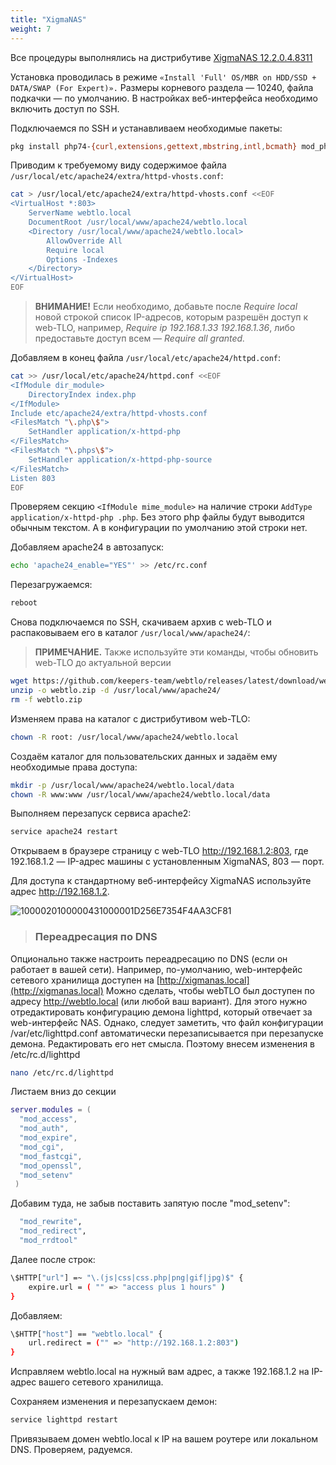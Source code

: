 ```yaml
---
title: "XigmaNAS"
weight: 7
---
```


Все процедуры выполнялись на дистрибутиве [XigmaNAS 12.2.0.4.8311](https://sourceforge.net/projects/xigmanas/files/XigmaNAS-12.2.0.4/12.2.0.4.8311/XigmaNAS-x64-LiveCD-12.2.0.4.8311.iso/download)

Установка проводилась в режиме `«Install 'Full' OS/MBR on HDD/SSD + DATA/SWAP (For Expert)».`
Размеры корневого раздела — 10240, файла подкачки — по умолчанию.
В настройках веб-интерфейса необходимо включить доступ по SSH.

Подключаемся по SSH и устанавливаем необходимые пакеты:

```bash
pkg install php74-{curl,extensions,gettext,mbstring,intl,bcmath} mod_php74 apache24 unzip wget
```

Приводим к требуемому виду содержимое файла `/usr/local/etc/apache24/extra/httpd-vhosts.conf`:

```bash
cat > /usr/local/etc/apache24/extra/httpd-vhosts.conf <<EOF
<VirtualHost *:803>
    ServerName webtlo.local
    DocumentRoot /usr/local/www/apache24/webtlo.local
    <Directory /usr/local/www/apache24/webtlo.local>
        AllowOverride All
        Require local
        Options -Indexes
    </Directory>
</VirtualHost>
EOF
```

> **ВНИМАНИЕ!** Если необходимо, добавьте после _Require local_ новой
> строкой список IP-адресов, которым разрешён доступ к web-TLO, например,
> _Require ip 192.168.1.33 192.168.1.36_, либо предоставьте доступ всем
> _— Require all granted._


Добавляем в конец файла `/usr/local/etc/apache24/httpd.conf`:

```bash
cat >> /usr/local/etc/apache24/httpd.conf <<EOF
<IfModule dir_module>
    DirectoryIndex index.php
</IfModule>
Include etc/apache24/extra/httpd-vhosts.conf
<FilesMatch "\.php\$">
    SetHandler application/x-httpd-php
</FilesMatch>
<FilesMatch "\.phps\$">
    SetHandler application/x-httpd-php-source
</FilesMatch>
Listen 803
EOF
```

Проверяем секцию `<IfModule mime_module>` на наличие строки ```AddType application/x-httpd-php .php```.
Без этого php файлы будут выводится обычным текстом. А в конфигурации по умолчанию этой строки нет.

Добавляем apache24 в автозапуск:

```bash
echo 'apache24_enable="YES"' >> /etc/rc.conf
```

Перезагружаемся:

```bash
reboot
```

Снова подключаемся по SSH, скачиваем архив с web-TLO и распаковываем его в каталог `/usr/local/www/apache24/`:

> **ПРИМЕЧАНИЕ.** Также используйте эти команды, чтобы обновить web-TLO до актуальной версии

```bash
wget https://github.com/keepers-team/webtlo/releases/latest/download/webtlo.zip
unzip -o webtlo.zip -d /usr/local/www/apache24/
rm -f webtlo.zip
```

Изменяем права на каталог с дистрибутивом web-TLO:

```bash
chown -R root: /usr/local/www/apache24/webtlo.local
```

Создаём каталог для пользовательских данных и задаём ему необходимые
права доступа:

```bash
mkdir -p /usr/local/www/apache24/webtlo.local/data
chown -R www:www /usr/local/www/apache24/webtlo.local/data
```

Выполняем перезапуск сервиса apache2:

```bash
service apache24 restart
```

Открываем в браузере страницу с web-TLO http://192.168.1.2:803, где 192.168.1.2 — IP-адрес машины с установленным XigmaNAS, 803 — порт.

Для доступа к стандартному веб-интерфейсу XigmaNAS используйте адрес http://192.168.1.2.

![1000020100000431000001D256E7354F4AA3CF81](https://user-images.githubusercontent.com/32463123/78280884-79bd2c00-7522-11ea-95ea-f1c4ffde5f8e.png)

> ### Переадресация по DNS
Опционально также настроить переадресацию по DNS (если он работает в вашей сети).
Например, по-умолчанию, web-интерфейс сетевого хранилища доступен на [http://xigmanas.local](http://xigmanas.local) 
Можно сделать, чтобы webTLO был доступен по адресу http://webtlo.local (или любой ваш вариант).
Для этого нужно отредактировать конфигурацию демона lighttpd, который отвечает за web-интерфейс NAS. Однако, следует заметить, что файл конфигурации /var/etc/lighttpd.conf автоматически перезаписывается при перезапуске демона. Редактировать его нет смысла. Поэтому внесем изменения в /etc/rc.d/lighttpd

```bash
nano /etc/rc.d/lighttpd
```

Листаем вниз до секции 
```lua
server.modules = (
  "mod_access",
  "mod_auth",
  "mod_expire",
  "mod_cgi",
  "mod_fastcgi",
  "mod_openssl",
  "mod_setenv"
 )
 ```

Добавим туда, не забыв поставить запятую после "mod_setenv":
```bash
  "mod_rewrite",
  "mod_redirect",
  "mod_rrdtool"
 ```
Далее после строк:
```bash
\$HTTP["url"] =~ "\.(js|css|css.php|png|gif|jpg)$" {
    expire.url = ( "" => "access plus 1 hours" )
}
```
Добавляем:
```bash
\$HTTP["host"] == "webtlo.local" {
    url.redirect = ("" => "http://192.168.1.2:803")
}
```

Исправляем webtlo.local на нужный вам адрес, а также 192.168.1.2 на IP-адрес вашего сетевого хранилища.

Сохраняем изменения и перезапускаем демон:
```bash
service lighttpd restart
```
Привязываем домен webtlo.local к IP на вашем роутере или локальном DNS. Проверяем, радуемся.
